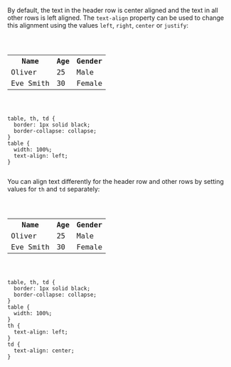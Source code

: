 By default, the text in the header
row is center aligned and the text
in all other rows is left aligned.
The `text-align` property can be
used to change this alignment using
the values `left`, `right`,
`center` or `justify`:

<codeblock language="css" type="lesson">
<code>
<panel language="html">
<table>
  <tr>
    <th>Name</th>
    <th>Age</th>
    <th>Gender</th>
  </tr>
  <tr>
    <td>Oliver</td>
    <td>25</td>
    <td>Male</td>
  </tr>
  <tr>
    <td>Eve Smith</td>
    <td>30</td>
    <td>Female</td>
  </tr>
</table>
</panel>
<panel language="css">
table, th, td {
  border: 1px solid black;
  border-collapse: collapse;
}
table {
  width: 100%;
  text-align: left;
}
</panel>
</code>
</codeblock>

You can align text differently for
the header row and other rows by
setting values for `th`
and
`td` separately:

<codeblock language="css" type="lesson">
<code>
<panel language="html">
<table>
  <tr>
    <th>Name</th>
    <th>Age</th>
    <th>Gender</th>
  </tr>
  <tr>
    <td>Oliver</td>
    <td>25</td>
    <td>Male</td>
  </tr>
  <tr>
    <td>Eve Smith</td>
    <td>30</td>
    <td>Female</td>
  </tr>
</table>
</panel>
<panel language="css">
table, th, td {
  border: 1px solid black;
  border-collapse: collapse;
}
table {
  width: 100%;
}
th {
  text-align: left;
}
td {
  text-align: center;
}
</panel>
</code>
</codeblock>